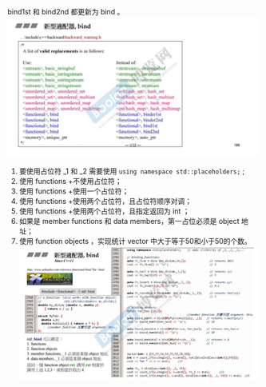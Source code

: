 bind1st 和 bind2nd 都更新为 bind 。
![](attachments/35.1.1bind.jpg)
1. 要使用占位符 _1 和 _2 需要使用 `using namespace std::placeholders;` ;
2. 使用 functions +不使用占位符；
3. 使用 functions +使用一个占位符；
4. 使用 functions +使用两个占位符，且占位符顺序对调；
5. 使用 functions +使用两个占位符，且指定返回为 int ；
6. 如果是 member functions 和 data members，第一占位必须是 object 地址；
7. 使用 function objects ，实现统计 vector 中大于等于50和小于50的个数。
![](attachments/35.1.2bind.jpg)